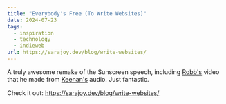 ```yaml
---
title: "Everybody's Free (To Write Websites)"
date: 2024-07-23
tags:
  - inspiration
  - technology
  - indieweb
url: https://sarajoy.dev/blog/write-websites/
---
```


A truly awesome remake of the Sunscreen speech, including [Robb's](https://rknight.me/) video that he made from [Keenan's](https://gkeenan.co/) audio. Just fantastic.

Check it out: https://sarajoy.dev/blog/write-websites/

